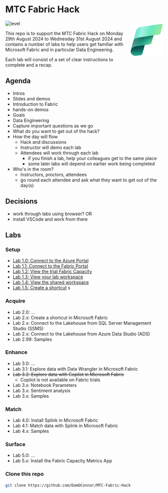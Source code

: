# MTC Fabric Hack 

<img src="images/Fabric_256.svg" alt="Fabric Image" style="margin: 10px;" width="100" align="right"/>

![level](https://img.shields.io/badge/Microsoft%20Fabric-introductory-green)

This repo is to support the MTC Fabric Hack on Monday 29th August 2024 to Wednesday 31st August 2024 and contains a number of labs to help users get familiar with Microsoft Fabric and in particular Data Engineering.

Each lab will consist of a set of clear instructions to complete and a recap.

## Agenda

- Intros
 - Slides and demos
 - Introduction to Fabric
 - hands-on demos
- Goals
 - Data Engineering
 - Capture important questions as we go
 - What do you want to get out of the hack?
- How the day will flow
  - Hack and discussions
  - Instructor will demo each lab
  - Attendees will work through each lab
    - if you finish a lab, help your colleagues get to the same place
    - some later labs will depend on earlier work being completed
- Who's in the room?
  - Instructors, proctors, attendees
  - go round each attendee and ask what they want to get out of the day(s)

## Decisions
- work through labs using browser?
OR
- install VSCode and work from there

## Labs



### Setup
- [Lab 1.0: Connect to the Azure Portal](/labs/lab1/lab1_0.md)
- [Lab 1.1: Connect to the Fabric Portal](/labs\lab1\lab1_1.md)
- [Lab 1.2: View the trial Fabric Capacity](labs\lab1\lab1_2.md)
- [Lab 1.3: View your lab workspace](labs\lab1\lab1_3.md)
- [Lab 1.4: View the shared workspace](labs\lab1\lab1_4.md)
- [Lab 1.5: Create a shortcut](labs\lab1\lab1_5.md)
s
### Acquire
- Lab 2.0: ...
- Lab 2.x: Create a shortcut in Microsoft Fabric
- Lab 2.x: Connect to the Lakehouse from SQL Server Management Studio (SSMS)
- Lab 2.x: Connect to the Lakehouse from Azure Data Studio (ADS)
- Lab 2.99: Samples


### Enhance
- Lab 3.0: ...
- Lab 3.1: Explore data with Data Wrangler in Microsoft Fabric
- ~~Lab 3.2: Explore data with Copilot in Microsoft Fabric~~
  - Copilot is not available on Fabric trials
- Lab 3.x: Notebook Parameters
- Lab 3.x: Sentiment analysis
- Lab 3.x: Samples

### Match
- Lab 4.0: Install Splink in Microsoft Fabric
- Lab 4.1: Match data with Splink in Microsoft Fabric
- Lab 4.x: Samples


### Surface
- Lab 5.0: ...
- Lab 5.x: Install the Fabric Capacity Metrics App


### Clone this repo
```bash
git clone https://github.com/DamOConnor/MTC-Fabric-Hack
```